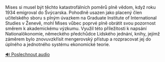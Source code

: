 
Mises si musel být těchto katastrofálních poměrů plně vědom, když roku 1934 emigroval do Švýcarska. Pohodlně usazen jako placený člen učitelského sboru s plným úvazkem na Graduate Institute of International Studies v Ženevě, mohl Mises vůbec poprvé plně obrátit svou pozornost směrem k akademickému výzkumu. Využil této příležitosti k napsání Nationalökonomie, německého předchůdce Lidského jednání, knihy, jejímž záměrem bylo znovuvzkřísit mengerovský přístup a rozpracovat jej do úplného a jednotného systému ekonomické teorie.

[🔊 Poslechnout audio](/data/7-paragraphs/audio/chapter_184/para_008-Mises-si-musel-bt-tchto-katastroflnch-pomr-p.mp3)
